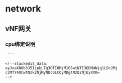    # network
   
  ## vNF网关
 
 ### cpu绑定说明
   ```
    ```
    
<!--stackedit_data:
eyJoaXN0b3J5IjpbLTg3OTI0MjM1OSwtNTI3ODM4Njg1LDc2Mj
czMTY4OCwtNzk2NjMyNDc0LC0yMDg4NzQ2NjEyXX0=
-->